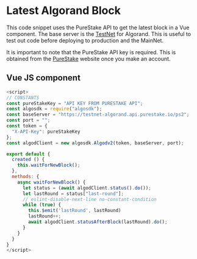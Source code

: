 # Latest Algorand Block
This code snippet uses the PureStake API to get the latest block in a Vue component. The base server is the [TestNet](https://developer.algorand.org/docs/get-details/algorand-networks/testnet/) for Algorand.  This is useful to test out code before deploying to production and the MainNet. 

It is important to note that the PureStake API key is required.  This is obtained from the [PureStake](https://www.purestake.com/) website once you make an account. 

## Vue JS component

```js
<script>
// CONSTANTS
const pureStakeKey = "API KEY FROM PURESTAKE API";
const algosdk = require("algosdk");
const baseServer = "https://testnet-algorand.api.purestake.io/ps2";
const port = "";
const token = {
  "X-API-Key": pureStakeKey
};
const algodClient = new algosdk.Algodv2(token, baseServer, port);

export default {
  created () {
    this.waitForNewBlock();
  },
  methods: {
    async waitForNewBlock() {
      let status = (await algodClient.status().do());
      let lastRound = status["last-round"];
      // eslint-disable-next-line no-constant-condition
      while (true) {
        this.$emit('lastRound', lastRound)
        lastRound++;
        await algodClient.statusAfterBlock(lastRound).do();
      }
    }
  }
}
</script>
```